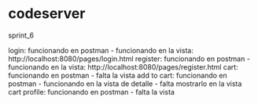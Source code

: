 # codeserver

sprint_6

login: funcionando en postman - funcionando en la vista: http://localhost:8080/pages/login.html
register: funcionando en postman - funcionando en la vista: http://localhost:8080/pages/register.html
cart: funcionando en postman - falta la vista 
add to cart: funcionando en postman - funcionando en la vista de detalle - falta mostrarlo en la vista cart
profile: funcionando en postman - falta la vista